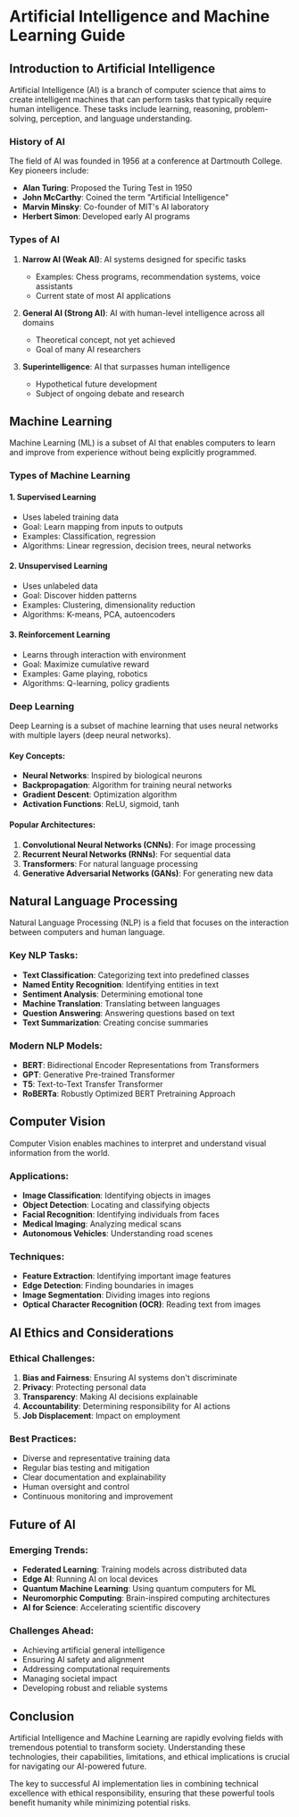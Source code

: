 # Artificial Intelligence and Machine Learning Guide

## Introduction to Artificial Intelligence

Artificial Intelligence (AI) is a branch of computer science that aims to create intelligent machines that can perform tasks that typically require human intelligence. These tasks include learning, reasoning, problem-solving, perception, and language understanding.

### History of AI

The field of AI was founded in 1956 at a conference at Dartmouth College. Key pioneers include:

- **Alan Turing**: Proposed the Turing Test in 1950
- **John McCarthy**: Coined the term "Artificial Intelligence"
- **Marvin Minsky**: Co-founder of MIT's AI laboratory
- **Herbert Simon**: Developed early AI programs

### Types of AI

1. **Narrow AI (Weak AI)**: AI systems designed for specific tasks
   - Examples: Chess programs, recommendation systems, voice assistants
   - Current state of most AI applications

2. **General AI (Strong AI)**: AI with human-level intelligence across all domains
   - Theoretical concept, not yet achieved
   - Goal of many AI researchers

3. **Superintelligence**: AI that surpasses human intelligence
   - Hypothetical future development
   - Subject of ongoing debate and research

## Machine Learning

Machine Learning (ML) is a subset of AI that enables computers to learn and improve from experience without being explicitly programmed.

### Types of Machine Learning

#### 1. Supervised Learning
- Uses labeled training data
- Goal: Learn mapping from inputs to outputs
- Examples: Classification, regression
- Algorithms: Linear regression, decision trees, neural networks

#### 2. Unsupervised Learning
- Uses unlabeled data
- Goal: Discover hidden patterns
- Examples: Clustering, dimensionality reduction
- Algorithms: K-means, PCA, autoencoders

#### 3. Reinforcement Learning
- Learns through interaction with environment
- Goal: Maximize cumulative reward
- Examples: Game playing, robotics
- Algorithms: Q-learning, policy gradients

### Deep Learning

Deep Learning is a subset of machine learning that uses neural networks with multiple layers (deep neural networks).

#### Key Concepts:
- **Neural Networks**: Inspired by biological neurons
- **Backpropagation**: Algorithm for training neural networks
- **Gradient Descent**: Optimization algorithm
- **Activation Functions**: ReLU, sigmoid, tanh

#### Popular Architectures:
1. **Convolutional Neural Networks (CNNs)**: For image processing
2. **Recurrent Neural Networks (RNNs)**: For sequential data
3. **Transformers**: For natural language processing
4. **Generative Adversarial Networks (GANs)**: For generating new data

## Natural Language Processing

Natural Language Processing (NLP) is a field that focuses on the interaction between computers and human language.

### Key NLP Tasks:
- **Text Classification**: Categorizing text into predefined classes
- **Named Entity Recognition**: Identifying entities in text
- **Sentiment Analysis**: Determining emotional tone
- **Machine Translation**: Translating between languages
- **Question Answering**: Answering questions based on text
- **Text Summarization**: Creating concise summaries

### Modern NLP Models:
- **BERT**: Bidirectional Encoder Representations from Transformers
- **GPT**: Generative Pre-trained Transformer
- **T5**: Text-to-Text Transfer Transformer
- **RoBERTa**: Robustly Optimized BERT Pretraining Approach

## Computer Vision

Computer Vision enables machines to interpret and understand visual information from the world.

### Applications:
- **Image Classification**: Identifying objects in images
- **Object Detection**: Locating and classifying objects
- **Facial Recognition**: Identifying individuals from faces
- **Medical Imaging**: Analyzing medical scans
- **Autonomous Vehicles**: Understanding road scenes

### Techniques:
- **Feature Extraction**: Identifying important image features
- **Edge Detection**: Finding boundaries in images
- **Image Segmentation**: Dividing images into regions
- **Optical Character Recognition (OCR)**: Reading text from images

## AI Ethics and Considerations

### Ethical Challenges:
1. **Bias and Fairness**: Ensuring AI systems don't discriminate
2. **Privacy**: Protecting personal data
3. **Transparency**: Making AI decisions explainable
4. **Accountability**: Determining responsibility for AI actions
5. **Job Displacement**: Impact on employment

### Best Practices:
- Diverse and representative training data
- Regular bias testing and mitigation
- Clear documentation and explainability
- Human oversight and control
- Continuous monitoring and improvement

## Future of AI

### Emerging Trends:
- **Federated Learning**: Training models across distributed data
- **Edge AI**: Running AI on local devices
- **Quantum Machine Learning**: Using quantum computers for ML
- **Neuromorphic Computing**: Brain-inspired computing architectures
- **AI for Science**: Accelerating scientific discovery

### Challenges Ahead:
- Achieving artificial general intelligence
- Ensuring AI safety and alignment
- Addressing computational requirements
- Managing societal impact
- Developing robust and reliable systems

## Conclusion

Artificial Intelligence and Machine Learning are rapidly evolving fields with tremendous potential to transform society. Understanding these technologies, their capabilities, limitations, and ethical implications is crucial for navigating our AI-powered future.

The key to successful AI implementation lies in combining technical excellence with ethical responsibility, ensuring that these powerful tools benefit humanity while minimizing potential risks.
